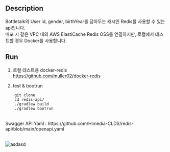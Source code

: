 ## Description
Bottletalk의 User id, gender, birthYear를 담아두는 캐시인 Redis를 사용할 수 있는 api입니다. <br/>
배포 시 같은 VPC 내의 AWS ElastiCache Redis OSS를 연결하지만, 로컬에서 테스트할 경우 Docker를 사용합니다.

## Run
1. 로컬 테스트용 docker-redis <br/>
https://github.com/muller02/docker-redis

2. test & bootrun

```
    git clone
    cd redis-api/
    ./gradlew build
    ./gradlew bootrun
```
  

<br/>
Swagger API Yaml :  https://github.com/Himedia-CLDS/redis-api/blob/main/openapi.yaml <br/><br/>

![asdasd](https://github.com/user-attachments/assets/3895c5e9-a4ba-4768-9b01-114fbec638f3)
